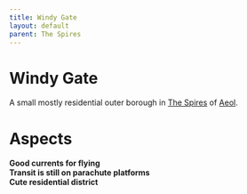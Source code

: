 ```yaml
---
title: Windy Gate
layout: default
parent: The Spires
---
```


# Windy Gate
A small mostly residential outer borough in [The Spires](/FATE_in_the_BAWG/locations/the_spires.md) of [Aeol](/FATE_in_the_BAWG/locations/Aeol.md).

# Aspects
**Good currents for flying** \
**Transit is still on parachute platforms** \
**Cute residential district**